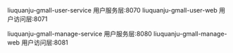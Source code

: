 
liuquanju-gmall-user-service 用户服务层:8070
liuquanju-gmall-user-web 用户访问层:8071

liuquanju-gmall-manage-service 用户服务层:8080
liuquanju-gmall-manage-web 用户访问层:8081